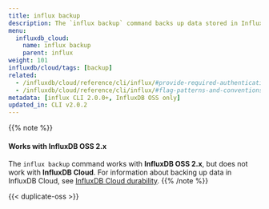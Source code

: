 ```yaml
---
title: influx backup
description: The `influx backup` command backs up data stored in InfluxDB.
menu:
  influxdb_cloud:
    name: influx backup
    parent: influx
weight: 101
influxdb/cloud/tags: [backup]
related:
  - /influxdb/cloud/reference/cli/influx/#provide-required-authentication-credentials, influx CLI—Provide required authentication credentials
  - /influxdb/cloud/reference/cli/influx/#flag-patterns-and-conventions, influx CLI—Flag patterns and conventions
metadata: [influx CLI 2.0.0+, InfluxDB OSS only]
updated_in: CLI v2.0.2
---
```


{{% note %}}
#### Works with InfluxDB OSS 2.x

The `influx backup` command works with **InfluxDB OSS 2.x**, but does not work with **InfluxDB Cloud**.
For information about backing up data in InfluxDB Cloud, see
[InfluxDB Cloud durability](/influxdb/cloud/reference/internals/durability/).
{{% /note %}}

{{< duplicate-oss >}}
